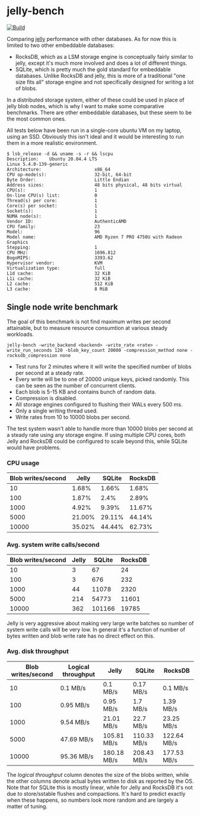 # jelly-bench
[![Build](https://github.com/demogorgon1/jelly-bench/actions/workflows/cmake.yml/badge.svg)](https://github.com/demogorgon1/jelly-bench/actions/workflows/cmake.yml)

Comparing [jelly](https://github.com/demogorgon1/jelly) performance with other databases. As for now this is limited to two other embeddable databases: 

* RocksDB, which as a LSM storage engine is conceptually fairly similar to jelly, except it's much more involved and does a lot of different things. 
* SQLite, which is pretty much the gold standard for embeddable databases. Unlike RocksDB and jelly, this is more of a traditional "one size fits all" storage engine and not specifically designed for writing a lot of blobs.

In a distributed storage system, either of these could be used in place of jelly blob nodes, which is why I want to make some comparative benchmarks. There are other embeddable databases, but these seem to be the most common ones.

All tests below have been run in a single-core ubuntu VM on my laptop, using an SSD. Obviously this isn't ideal and it would be interesting to run them in a more realistic environment.

```
$ lsb_release -d && uname -s -r && lscpu
Description:    Ubuntu 20.04.4 LTS
Linux 5.4.0-139-generic
Architecture:                    x86_64
CPU op-mode(s):                  32-bit, 64-bit
Byte Order:                      Little Endian
Address sizes:                   48 bits physical, 48 bits virtual
CPU(s):                          1
On-line CPU(s) list:             0
Thread(s) per core:              1
Core(s) per socket:              1
Socket(s):                       1
NUMA node(s):                    1
Vendor ID:                       AuthenticAMD
CPU family:                      23
Model:                           96
Model name:                      AMD Ryzen 7 PRO 4750U with Radeon Graphics
Stepping:                        1
CPU MHz:                         1696.812
BogoMIPS:                        3393.62
Hypervisor vendor:               KVM
Virtualization type:             full
L1d cache:                       32 KiB
L1i cache:                       32 KiB
L2 cache:                        512 KiB
L3 cache:                        8 MiB
```

## Single node write benchmark
The goal of this benchmark is not find maximum writes per second attainable, but to measure resource consumtion at various steady workloads.

```
jelly-bench -write_backend <backend> -write_rate <rate> -write_run_seconds 120 -blob_key_count 20000 -compression_method none -rocksdb_compression none 
```

* Test runs for 2 minutes where it will write the specified number of blobs per second at a steady rate. 
* Every write will be to one of 20000 unique keys, picked randomly. This can be seen as the number of concurrent clients.
* Each blob is 5-15 KB and contains bunch of random data.
* Compression is disabled.
* All storage engines configured to flushing their WALs every 500 ms.
* Only a single writing thread used.
* Write rates from 10 to 10000 blobs per second.

The test system wasn't able to handle more than 10000 blobs per second at a steady rate using any storage engine. If using multiple CPU cores, both Jelly and RocksDB could be configured to scale beyond this, while SQLite would have problems.

### CPU usage
Blob writes/second|Jelly|SQLite|RocksDB
-|-|-|-
10|1.68%|1.66%|1.68%
100|1.87%|2.4%|2.89%
1000|4.92%|9.39%|11.67%
5000|21.00%|29.11%|44.14%
10000|35.02%|44.44%|62.73%

### Avg. system write calls/second
Blob writes/second|Jelly|SQLite|RocksDB
-|-|-|-
10|3|67|24
100|3|676|232
1000|44|11078|2320
5000|214|54773|11601
10000|362|101166|19785

Jelly is very aggressive about making very large write batches so number of system write calls will be very low. In general it's a function of number of bytes written and blob write rate has no direct effect on this. 

### Avg. disk throughput
Blob writes/second|Logical throughput|Jelly|SQLite|RocksDB
-|-|-|-|-
10|0.1 MB/s|0.1 MB/s|0.17 MB/s|0.1 MB/s
100|0.95 MB/s|0.95 MB/s|1.7 MB/s|1.39 MB/s
1000|9.54 MB/s|21.01 MB/s|22.7 MB/s|23.25 MB/s
5000|47.69 MB/s|105.81 MB/s|110.33 MB/s|122.64 MB/s
10000|95.36 MB/s|180.18 MB/s|208.43 MB/s|177.53 MB/s

The _logical throughput_ column denotes the size of the blobs written, while the other columns denote actual bytes written to disk as reported by the OS.
Note that for SQLite this is mostly linear, while for Jelly and RocksDB it's not due to store/sstable flushes and compactions. It's hard to predict exactly when these happens, so numbers look more random and are largely a matter of tuning.

